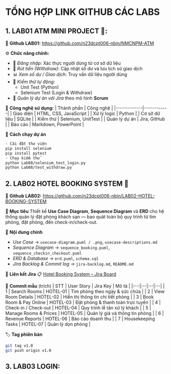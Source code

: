 # TỔNG HỢP LINK GITHUB CÁC LABS

## 1. LAB01 ATM MINI PROJECT 🏧: 
📖 **Github LAB01:** https://github.com/n23dcpt006-nbin/NMCNPM-ATM

⚙️ **Chức năng chính:**
- 🔐 *Đăng nhập*: Xác thực người dùng từ cơ sở dữ liệu  
- 💸 *Rút tiền (Withdraw)*: Cập nhật số dư và lưu lịch sử giao dịch  
- 📊 *Xem số dư / Giao dịch*: Truy vấn dữ liệu người dùng  
- 🧪 *Kiểm thử tự động*:  
  - Unit Test (Python)  
  - Selenium Test (Login & Withdraw)  
- 📅 *Quản lý dự án với Jira* theo mô hình **Scrum**

🧩 **Công nghệ sử dụng:**
| Thành phần | Công nghệ |
|-------------|------------|
| Giao diện | HTML, CSS, JavaScript |
| Xử lý logic | Python |
| Cơ sở dữ liệu | SQLite |
| Kiểm thử | Selenium, UnitTest |
| Quản lý dự án | Jira, GitHub |
| Báo cáo | Markdown, PowerPoint |

🚀 **Cách chạy dự án**
```bash
- Cài đặt thư viện
pip install selenium
pip install pytest
- Chạy kiểm thử
python Lab08/selenium_test_login.py
python Lab08/test_withdraw.py
```

## 2. LAB02 HOTEL BOOKING SYSTEM 🏨
📖 **Github LAB02:** https://github.com/n23dcpt006-nbin/LAB02-HOTEL-BOOKING-SYSTEM

🎯 **Mục tiêu**
Thiết kế **Use Case Diagram**, **Sequence Diagram** và **ERD** cho hệ thống quản lý đặt phòng khách sạn — bao quát toàn bộ quy trình từ tìm phòng, đặt phòng, đến check-in/check-out.

📁 **Nội dung chính**
- *Use Case* → `usecase-diagram.puml / .png`, `usecase-descriptions.md`  
- *Sequence Diagram* → `sequence_booking.puml`, `sequence_checkin_checkout.puml`  
- *ERD & Database* → `erd.puml`, `schema.sql`  
- *Jira Backlog & Commit log* → `jira-backlog.md`, `README.md`

🔗 **Liên kết Jira**
📋 [Hotel Booking System – Jira Board](https://congnghephanmem123.atlassian.net/jira/software/projects/SCRUM/boards/1/backlog)

🧾 **Commit mẫu** (trích)
| STT | User Story | Jira Key | Mô tả |
|:--:|:--|:--|:--|
| 1 | Search Rooms | HOTEL-01 | Tìm phòng theo ngày & sức chứa |
| 2 | View Room Details | HOTEL-02 | Hiển thị thông tin chi tiết phòng |
| 3 | Book Room & Pay Online | HOTEL-03 | Đặt phòng & thanh toán trực tuyến |
| 4 | Check-in / Check-out | HOTEL-04 | Quy trình lễ tân xử lý khách |
| 5 | Manage Rooms & Prices | HOTEL-05 | Quản lý giá và thông tin phòng |
| 6 | Revenue Reports | HOTEL-06 | Báo cáo doanh thu |
| 7 | Housekeeping Tasks | HOTEL-07 | Quản lý dọn phòng |

🏷️ **Tag phiên bản**
```bash
git tag v1.0
git push origin v1.0
```

## 3. LAB03 LOGIN:
